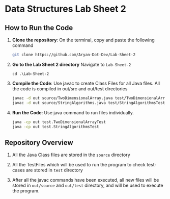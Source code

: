 # Data Structures Lab Sheet 2

## How to Run the Code

1. **Clone the repository**:
    On the terminal, copy and paste the following command

   ```bash
   git clone https://github.com/Aryan-Dot-Dev/Lab-Sheet-2
   ```

2. **Go to the Lab Sheet 2 directory**
    Navigate to ```Lab-Sheet-2 ```
    ```
    cd .\Lab-Sheet-2
    ```
   
3. **Compile the Code**:
    Use javac to create Class Files for all Java files.
    All the code is compiled in out/src and out/test directories
    ```bash
    javac -d out source/TwoDimensionalArray.java test/TwoDimensionalArrayTest.java
    javac -d out source/StringAlgorithms.java test/StringAlgorithmsTest.java
    ```

4. **Run the Code**:
    Use java command to run files individually.
    ```bash
    java -cp out test.TwoDimensionalArrayTest
    java -cp out test.StringAlgorithmsTest
    ```

## Repository Overview

1.  All the Java Class files are stored in the ```source``` directory

2. All the TestFiles which will be used to run the program to check test-cases are stored in ```test``` directory

3. After all the javac commands have been executed, all new files will be stored in ```out/source``` and ```out/test``` directory, and will be used to execute the program.
